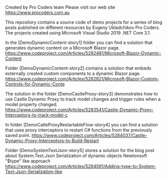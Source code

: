 Created by Pro Coders team
Please visit our web site https://www.procoders.com.au

This repository contains a source code of demo projects for a series of blog posts published on different resources by Evgeny Ukladchikov Pro Coders.
The projects created using Microsoft Visual Studio 2019 .NET Core 3.1.

In the [DemoDynamicContent-story1] folder you can find a solution that generates dynamic content on a Microsoft Blazor page.
https://www.codeproject.com/Articles/5282481/Microsoft-Blazor-Dynamic-Content

Folder [DemoDynamicContent-story2] contains a solution that embeds externally created custom components to a dynamic Blazor page.
https://www.codeproject.com/Articles/5282821/Microsoft-Blazor-Custom-Controls-for-Dynamic-Conte

The solution in the folder [DemoCastleProxy-story3] demonstrates how to use Castle Dynamic Proxy to track model changes and trigger rules when a model property changed.
https://www.codeproject.com/Articles/5283541/Castle-Dynamic-Proxy-Interceptors-to-track-model-c

In folder [DemoCatleProxyRestartableFlow-story4] you can find a solution that uses proxy interceptors to restart C# functions from the previously saved point.
https://www.codeproject.com/Articles/5284037/Castle-Dynamic-Proxy-Interceptors-to-Build-Restart

Folder [DemoSystemTextJson-story5] stores a solution for the blog post about System.Text.Json Serialization of dynamic objects Newtonsoft "$type" like approach
https://www.codeproject.com/Articles/5284591/Adding-type-to-System-Text-Json-Serialization-like



